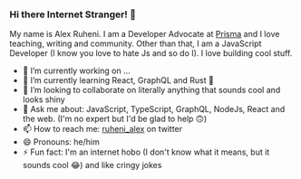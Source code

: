 ### Hi there Internet Stranger! 👋
My name is Alex Ruheni. 
I am a Developer Advocate at [Prisma](https://prisma.io) and I love teaching, writing and community.
Other than that, I am a JavaScript Developer (I know you love to hate Js and so do I). I love building cool stuff.


- 🔭 I’m currently working on ...
- 🌱 I’m currently learning React, GraphQL and Rust 🦀
- 👯 I’m looking to collaborate on literally anything that sounds cool and looks shiny
- 💬 Ask me about: JavaScript, TypeScript, GraphQL, NodeJs, React and the web. (I'm no expert but I'd be glad to help 🙃)
- 📫 How to reach me: [ruheni_alex](https://twitter.com/ruheni_alex) on twitter
- 😄 Pronouns: he/him
- ⚡ Fun fact: I'm an internet hobo (I don't know what it means, but it sounds cool 😂) and like cringy jokes
